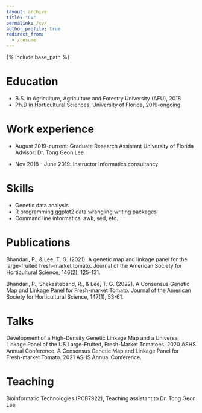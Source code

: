 ```yaml
---
layout: archive
title: "CV"
permalink: /cv/
author_profile: true
redirect_from:
  - /resume
---
```


{% include base_path %}

Education
======
  * B.S. in Agriculture, Agriculture and Forestry University (AFU), 2018
* Ph.D in Horticultural Sciences, University of Florida, 2019-ongoing

Work experience
======
  *  August 2019-current: Graduate Research Assistant
 University of Florida
Advisor: Dr. Tong Geon Lee

* Nov 2018 - June 2019: Instructor
Informatics consultancy

Skills
======
  * Genetic data analysis
* R programming
ggplot2
data wrangling
writing packages
* Command line informatics, awk, sed, etc.

Publications
======
  Bhandari, P., & Lee, T. G. (2021). A genetic map and linkage panel for the large-fruited fresh-market tomato. Journal of the American Society for Horticultural Science, 146(2), 125-131.
  
  
Bhandari, P., Shekasteband, R., & Lee, T. G. (2022). A Consensus Genetic Map and Linkage Panel for Fresh-market Tomato. Journal of the American Society for Horticultural Science, 147(1), 53-61.


Talks
======
  Development of a High-Density Genetic Linkage Map and a Universal Linkage Panel of the US Large-Fruited, Fresh-Market Tomatoes. 2020 ASHS Annual Conference.
A Consensus Genetic Map and Linkage Panel for Fresh-market Tomato. 2021 ASHS Annual Conference.


Teaching
======
  Bioinformatic Technologies (PCB7922), Teaching assistant to Dr. Tong Geon Lee


